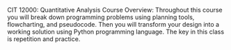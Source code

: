 CIT 12000: Quantitative Analysis 
Course Overview: 
Throughout this course you will break down programming problems using planning tools, flowcharting, and pseudocode. Then you will transform your design into a working solution using Python programming language. The key in this class is repetition and practice.
